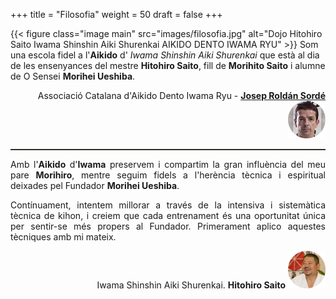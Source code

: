 +++
title = "Filosofia"
weight = 50
draft = false
+++

{{< figure class="image main" src="images/filosofia.jpg" alt="Dojo Hitohiro Saito Iwama Shinshin Aiki Shurenkai AIKIDO DENTO IWAMA RYU" >}}
Som una escola fidel a l'<strong>Aikido</strong> d' <i>Iwama Shinshin Aiki Shurenkai</i> que està al dia de les ensenyances del mestre <strong>Hitohiro Saito</strong>, fill de <strong>Morihito Saito</strong> i alumne de O Sensei <strong>Morihei Ueshiba</strong>.
<p style="text-align:right">
   Associació Catalana d'Aikido Dento Iwama Ryu - <a href="#teacher"><strong>Josep Roldán Sordé</strong></a>
  <img src="images/inst-1.png" height="60" width="60" alt="Aikido Hitohiro Saito">
</p>
<hr style="border-bottom: solid 1px #514234;">

<div style="text-align: justify">
  Amb l'<strong>Aikido</strong> d'<strong>Iwama</strong>
  preservem i compartim la gran influència del meu pare <strong>Morihiro</strong>, mentre seguim fidels a l'herència tècnica i espiritual deixades pel Fundador <strong>Morihei Ueshiba</strong>.

  Contínuament, intentem millorar a través de la intensiva i sistemàtica tècnica de kihon, i creiem que cada entrenament és una oportunitat única per sentir-se més propers al Fundador. Primerament aplico aquestes tècniques amb mi mateix.

  <p style="text-align:right">
    Iwama Shinshin Aiki Shurenkai. <strong>Hitohiro Saito</strong>
    <img src="images/inst-saito.png" height="60" width="60" alt="Aikido Hitohiro Saito">
  </p>
</div>
